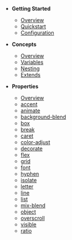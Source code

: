 - **Getting Started**

  - [Overview](getting-started/overview.md "Getting Started")
  - [Quickstart](getting-started/quickstart.md)
  - [Configuration](getting-started/configuration.md)

- **Concepts**

  - [Overview](concepts/overview.md "Concepts")
  - [Variables](concepts/variables.md)
  - [Nesting](concepts/nesting.md)
  - [Extends](concepts/extends.md)

- **Properties**

  - [Overview](properties/overview.md "Properties")
  - [accent](properties/accent.md)
  - [animate](properties/animate.md)
  - [background-blend](properties/background-blend.md)
  - [box](properties/box.md)
  - [break](properties/break.md)
  - [caret](properties/caret.md)
  - [color-adjust](properties/color-adjust.md)
  - [decorate](properties/decorate.md)
  - [flex](properties/flex.md)
  - [grid](properties/grid.md)
  - [font](properties/font.md)
  - [hyphen](properties/hyphen.md)
  - [isolate](properties/isolate.md)
  - [letter](properties/letter.md)
  - [line](properties/line.md)
  - [list](properties/list.md)
  - [mix-blend](properties/mix-blend.md)
  - [object](properties/object.md)
  - [overscroll](properties/overscroll.md)
  - [visible](properties/visible.md)
  - [ratio](properties/ratio.md)
